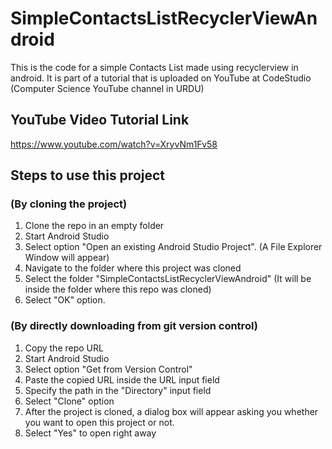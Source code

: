 # SimpleContactsListRecyclerViewAndroid
This is the code for a simple Contacts List made using recyclerview in android. It is part of a tutorial that is uploaded on YouTube at CodeStudio (Computer Science YouTube channel in URDU)

## YouTube Video Tutorial Link
https://www.youtube.com/watch?v=XryvNm1Fv58

## Steps to use this project

### (By cloning the project)

1. Clone the repo in an empty folder
2. Start Android Studio
3. Select option "Open an existing Android Studio Project". (A File Explorer Window will appear)
4. Navigate to the folder where this project was cloned
5. Select the folder "SimpleContactsListRecyclerViewAndroid" (It will be inside the folder where this repo was cloned)
6. Select "OK" option.

### (By directly downloading from git version control)

1. Copy the repo URL
2. Start Android Studio
3. Select option "Get from Version Control"
4. Paste the copied URL inside the URL input field
5. Specify the path in the "Directory" input field
6. Select "Clone" option
7. After the project is cloned, a dialog box will appear asking you whether you want to open this project or not.
8. Select "Yes" to open right away

